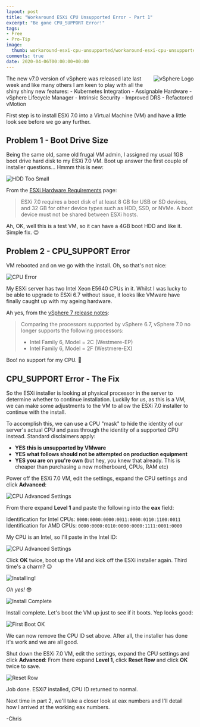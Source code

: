 ```yaml
---
layout: post
title: "Workaround ESXi CPU Unsupported Error - Part 1" 
excerpt: "Be gone CPU_SUPPORT Error!"
tags: 
- Free
- Pro-Tip
image:
  thumb: workaround-esxi-cpu-unsupported/workaround-esxi-cpu-unsupported-00.png
comments: true
date: 2020-04-06T00:00:00+00:00
---
```

<img style="float: right; margin: 0px 0px 10px 10px;" alt="vSphere Logo" src="/images/workaround-esxi-cpu-unsupported/workaround-esxi-cpu-unsupported-00.png">
The new v7.0 version of vSphere was released late last week and like many others I am keen to play with all the shiny shiny new features:
-  Kubernetes Integration
-  Assignable Hardware
-  vSphere Lifecycle Manager 
-  Intrinsic Security
-  Improved DRS
-  Refactored vMotion

First step is to install ESXi 7.0 into a Virtual Machine (VM) and have a little look see before we go any further. 


## Problem 1 - Boot Drive Size
Being the same old, same old frugal VM admin, I assigned my usual 1GB boot drive hard disk to my ESXi 7.0 VM.  Boot up answer the first couple of installer questions... Hmmm this is new: 

<img style="display: block; margin-left: auto; margin-right: auto;" alt="HDD Too Small" src="/images/workaround-esxi-cpu-unsupported/workaround-esxi-cpu-unsupported-01.png">

From the [ESXi Hardware Requirements](https://docs.vmware.com/en/VMware-vSphere/7.0/com.vmware.esxi.install.doc/GUID-DEB8086A-306B-4239-BF76-E354679202FC.html) page:

>  ESXi 7.0 requires a boot disk of at least 8 GB for USB or SD devices, and 32 GB for other device types such as HDD, SSD, or NVMe. A boot device must not be shared between ESXi hosts.

Ah, OK, well this is a test VM, so it can have a 4GB boot HDD and like it.  Simple fix. :wink:

## Problem 2 - CPU_SUPPORT Error
VM rebooted and on we go with the install. Oh, so that's not nice:

<img style="display: block; margin-left: auto; margin-right: auto;" alt="CPU Error" src="/images/workaround-esxi-cpu-unsupported/workaround-esxi-cpu-unsupported-02.png">

My ESXi server has two Intel Xeon E5640 CPUs in it. Whilst I was lucky to be able to upgrade to ESXi 6.7 without issue, it looks like VMware have finally caught up with my ageing hardware.  

Ah yes, from the [vSphere 7 release notes](https://docs.vmware.com/en/VMware-vSphere/7.0/rn/vsphere-esxi-vcenter-server-70-release-notes.html):

>  Comparing the processors supported by vSphere 6.7, vSphere 7.0 no longer supports the following processors:
>  -  Intel Family 6, Model = 2C (Westmere-EP)
>  -  Intel Family 6, Model = 2F (Westmere-EX)

Boo! no support for my CPU. :grimacing:

## CPU_SUPPORT Error - The Fix
So the ESXi installer is looking at physical processor in the server to determine whether to continue installation.  Luckily for us, as this is a VM, we can make some adjustments to the VM to allow the ESXi 7.0 installer to continue with the install. 

To accomplish this, we can use a CPU "mask" to hide the identity of our server's actual CPU and pass through the identity of a supported CPU instead. Standard disclaimers apply:
-  **YES this is unsupported by VMware**
-  **YES what follows should not be attempted on production equipment**
-  **YES you are on you're own** (but hey, you knew that already. This is cheaper than purchasing a new motherboard, CPUs, RAM etc)

Power off the ESXi 7.0 VM, edit the settings, expand the CPU settings and click **Advanced**:

<img style="display: block; margin-left: auto; margin-right: auto;" alt="CPU Advanced Settings" src="/images/workaround-esxi-cpu-unsupported/workaround-esxi-cpu-unsupported-03.png">

From there expand **Level 1** and paste the following into the **eax** field:

Identification for Intel CPUs: `0000:0000:0000:0011:0000:0110:1100:0011` <br>
Identification for AMD CPUs: `0000:0000:0110:0000:0000:1111:0001:0000`

My CPU is an Intel, so I'll paste in the Intel ID:

<img style="display: block; margin-left: auto; margin-right: auto;" alt="CPU Advanced Settings" src="/images/workaround-esxi-cpu-unsupported/workaround-esxi-cpu-unsupported-04.png">

Click **OK** twice, boot up the VM and kick off the ESXi installer again. Third time's a charm? :wink:

<img style="display: block; margin-left: auto; margin-right: auto;" alt="Installing!" src="/images/workaround-esxi-cpu-unsupported/workaround-esxi-cpu-unsupported-05.png">

*Oh yes!* :sunglasses:

<img style="display: block; margin-left: auto; margin-right: auto;" alt="Install Complete" src="/images/workaround-esxi-cpu-unsupported/workaround-esxi-cpu-unsupported-06.png">

Install complete. Let's boot the VM up just to see if it boots. Yep looks good:

<img style="display: block; margin-left: auto; margin-right: auto;" alt="First Boot OK" src="/images/workaround-esxi-cpu-unsupported/workaround-esxi-cpu-unsupported-07.png">

We can now remove the CPU ID set above. After all, the installer has done it's work and we are all good.

Shut down the ESXi 7.0 VM, edit the settings, expand the CPU settings and click **Advanced**:
From there expand **Level 1**, click **Reset Row** and click **OK** twice to save.

<img style="display: block; margin-left: auto; margin-right: auto;" alt="Reset Row" src="/images/workaround-esxi-cpu-unsupported/workaround-esxi-cpu-unsupported-08.png">

Job done. ESXi7 installed, CPU ID returned to normal.

Next time in part 2, we'll take a closer look at eax numbers and I'll detail how I arrived at the working eax numbers.

-Chris 
